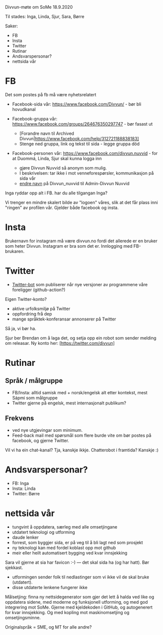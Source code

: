 Divvun-møte om SoMe 18.9.2020

Til stades: Inga, Linda, Sjur, Sara, Børre

Saker:
* FB
* Insta
* Twitter
* Rutinar
* Andsvarspersonar?
* nettsida vår

#  FB

Det som postes på fb må være nyhetsrelatert

* Facebook-sida vår: https://www.facebook.com/Divvun/ - bør bli hovudkanal
* Facebook-gruppa vår: https://www.facebook.com/groups/264676350297747 - bør
  fasast ut
    - [Forandre navn til Archived
    Divvun|https://www.facebook.com/help/312721188838183]
    - Stenge ned gruppa, link og tekst til sida - legge gruppa död

* Facebook-personen vår: https://www.facebook.com/divvun.nuvvid - for at
  Duommá, Linda, Sjur skal kunna logga inn
    - gjøre Divvun Nuvvid så anonym som mulig.
    - I beskrivelsen: tar ikke i mot venneforespørsler, kommunikasjon på sida vår
    - [endre navn](https://www.facebook.com/help/312721188838183) på Divvun_nuvvid
    til  Admin-Divvun Nuvvid

Inga ryddar opp alt i FB. har du alle tilgangan Inga?

Vi trenger en mindre skalert bilde av "logoen" våres, slik at det får plass inni
"ringen" av profilen vår. Gjelder både facebook og insta.

#  Insta

Brukernavn for instagram må være divvun.no fordi det allerede er en bruker som
heter Divvun. Instagram er bra som det er. Innlogging med FB-brukaren.

#  Twitter

* [Twitter-bot](https://en.wikipedia.org/wiki/Twitter_bot) som publiserer når nye
   versjoner av programmene våre foreligger (github-action?)

Eigen Twitter-konto?

* aktive urfolksmiljø på Twitter
* oppfordring frå dep
* mange språktek-konferansar annonserer på Twitter

Så ja, vi bør ha.

Sjur ber Brendan om å laga det, og setja opp ein robot som sender melding om
releasar. Ny konto her:
[https://twitter.com/divvun]

#  Rutinar

##  Språk / målgruppe

* FB/Insta: alltid samisk med + norsk/engelsk alt etter kontekst, mest Sápmi som
  målgruppe
* Twitter gjerne på engelsk, mest internasjonalt publikum?

##  Frekvens

* ved nye utgjevingar som minimum.
* Feed-back mail med spørsmål som flere burde vite om bør postes på facebook, og
  gjerne Twitter.

Vil vi ha ein chat-kanal? Tja, kanskje ikkje. Chatterobot i framtida? Kanskje :)

#  Andsvarspersonar?

* FB: Inga
* Insta: Linda
* Twitter: Børre

#  nettsida vår

* tungvint å oppdatera, særleg med alle omsetjingane
* utdatert teknologi og utforming
* daude lenker
* forrest, som byggjer sida, er på veg til å bli lagt ned som prosjekt
* ny teknologi kan med fordel koblast opp mot github
* meir eller heilt automatisert bygging ved kvar innsjekking

Sara vil gjerne at sia har favicon :-) — det skal sida ha (og har hatt). Bør
sjekkast.

* utformingen sender folk til nedlastinger som vi ikke vil de skal bruke
  (utdatert).
* disse utdaterte lenkene fungerer ikke

Målsetjing: finna ny nettsidegenerator som gjer det lett å halda ved like og
oppdatera sidene, med moderne og funksjonell utforming, og med god integrering
mot SoMe. Gjerne med kjeldekoden i GitHub, og autogenerert for kvar innsjekking.
Og med kopling mot maskinomsetjing og omsetjingsminne.

Originalspråk = SME, og MT for alle andre?
